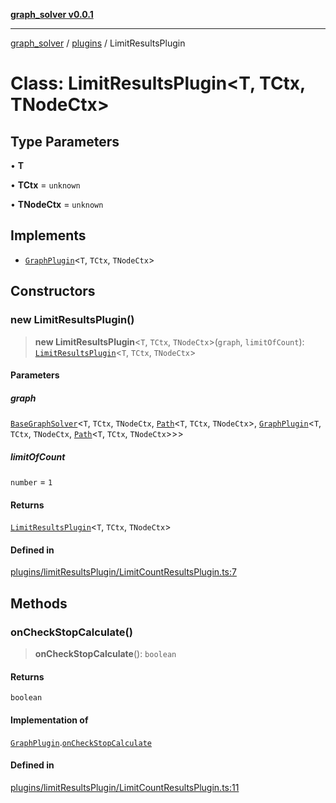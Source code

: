 [**graph_solver v0.0.1**](../../../README.md)

***

[graph_solver](../../../globals.md) / [plugins](../README.md) / LimitResultsPlugin

# Class: LimitResultsPlugin\<T, TCtx, TNodeCtx\>

## Type Parameters

• **T**

• **TCtx** = `unknown`

• **TNodeCtx** = `unknown`

## Implements

- [`GraphPlugin`](../interfaces/GraphPlugin.md)\<`T`, `TCtx`, `TNodeCtx`\>

## Constructors

### new LimitResultsPlugin()

> **new LimitResultsPlugin**\<`T`, `TCtx`, `TNodeCtx`\>(`graph`, `limitOfCount`): [`LimitResultsPlugin`](LimitResultsPlugin.md)\<`T`, `TCtx`, `TNodeCtx`\>

#### Parameters

##### graph

[`BaseGraphSolver`](../../../classes/BaseGraphSolver.md)\<`T`, `TCtx`, `TNodeCtx`, [`Path`](../../../interfaces/Path.md)\<`T`, `TCtx`, `TNodeCtx`\>, [`GraphPlugin`](../interfaces/GraphPlugin.md)\<`T`, `TCtx`, `TNodeCtx`, [`Path`](../../../interfaces/Path.md)\<`T`, `TCtx`, `TNodeCtx`\>\>\>

##### limitOfCount

`number` = `1`

#### Returns

[`LimitResultsPlugin`](LimitResultsPlugin.md)\<`T`, `TCtx`, `TNodeCtx`\>

#### Defined in

[plugins/limitResultsPlugin/LimitCountResultsPlugin.ts:7](https://github.com/ahibis/grapthSolver/blob/8193d141248faba7f0f1404b97be6f37b74018dc/src/plugins/limitResultsPlugin/LimitCountResultsPlugin.ts#L7)

## Methods

### onCheckStopCalculate()

> **onCheckStopCalculate**(): `boolean`

#### Returns

`boolean`

#### Implementation of

[`GraphPlugin`](../interfaces/GraphPlugin.md).[`onCheckStopCalculate`](../interfaces/GraphPlugin.md#oncheckstopcalculate)

#### Defined in

[plugins/limitResultsPlugin/LimitCountResultsPlugin.ts:11](https://github.com/ahibis/grapthSolver/blob/8193d141248faba7f0f1404b97be6f37b74018dc/src/plugins/limitResultsPlugin/LimitCountResultsPlugin.ts#L11)
